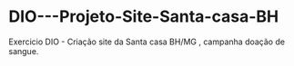 # DIO---Projeto-Site-Santa-casa-BH
Exercicio DIO -  Criação site da Santa casa BH/MG ,  campanha doação de sangue.
